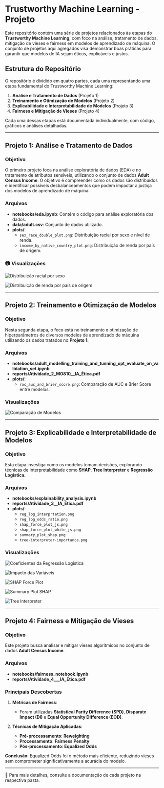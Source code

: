 # Trustworthy Machine Learning - Projeto

Este repositório contém uma série de projetos relacionados às etapas do **Trustworthy Machine Learning**, com foco na análise, tratamento de dados, mitigação de vieses e fairness em modelos de aprendizado de máquina. O conjunto de projetos aqui agregados visa demonstrar boas práticas para garantir que modelos de IA sejam éticos, explicáveis e justos.

## Estrutura do Repositório

O repositório é dividido em quatro partes, cada uma representando uma etapa fundamental do Trustworthy Machine Learning:

1. **Análise e Tratamento de Dados** (Projeto 1)
2. **Treinamento e Otimização de Modelos** (Projeto 2)
3. **Explicabilidade e Interpretabilidade de Modelos** (Projeto 3)
4. **Fairness e Mitigação de Vieses** (Projeto 4)

Cada uma dessas etapas está documentada individualmente, com código, gráficos e análises detalhadas.

---

##  Projeto 1: Análise e Tratamento de Dados

### Objetivo

O primeiro projeto foca na análise exploratória de dados (EDA) e no tratamento de atributos sensíveis, utilizando o conjunto de dados **Adult Census Income**. O objetivo é compreender como os dados são distribuídos e identificar possíveis desbalanceamentos que podem impactar a justiça dos modelos de aprendizado de máquina.

###  Arquivos

- **notebooks/eda.ipynb**: Contém o código para análise exploratória dos dados.
- **data/adult.csv**: Conjunto de dados utilizado.
- **plots/**:
  - `sex_race_double_plot.png`: Distribuição racial por sexo e nível de renda.
  - `income_by_native_country_plot.png`: Distribuição de renda por país de origem.

### 📷 Visualizações

![Distribuição racial por sexo](proj_1/plots/sex_race_double_plot.png)

![Distribuição de renda por país de origem](proj_1/plots/income_by_native_country_plot.png)

---

##  Projeto 2: Treinamento e Otimização de Modelos

### Objetivo

Nesta segunda etapa, o foco está no treinamento e otimização de hiperparâmetros de diversos modelos de aprendizado de máquina utilizando os dados tratados no **Projeto 1**.

###  Arquivos

- **notebooks/adult_modelling_training_and_tunning_opt_evaluate_on_validation_set.ipynb**
- **reports/Atividade_2_MO810__IA_Ética.pdf**
- **plots/**:
  - `roc_auc_and_brier_score.png`: Comparação de AUC e Brier Score entre modelos.

###  Visualizações

![Comparação de Modelos](proj_2/plots/roc_auc_and_brier_score.png)

---

##  Projeto 3: Explicabilidade e Interpretabilidade de Modelos

### Objetivo

Esta etapa investiga como os modelos tomam decisões, explorando técnicas de interpretabilidade como **SHAP**, **Tree Interpreter** e **Regressão Logística**.

###  Arquivos

- **notebooks/explainability_analysis.ipynb**
- **reports/Atividade_3__IA_Ética.pdf**
- **plots/**:
  - `reg_log_interprtation.png`
  - `reg_log_odds_ratio.png`
  - `shap_force_plot_js.png`
  - `shap_force_plot_white_js.png`
  - `summary_plot_shap.png`
  - `tree-interpreter-importance.png`

###  Visualizações

![Coeficientes da Regressão Logística](proj_3/plots/reg_log_interprtation.png)

![Impacto das Variáveis](proj_3/plots/reg_log_odds_ratio.png)

![SHAP Force Plot](proj_3/plots/shap_force_plot_js.png)

![Summary Plot SHAP](proj_3/plots/summary_plot_shap.png)

![Tree Interpreter](proj_3/plots/tree-interpreter-importance.png)

---

##  Projeto 4: Fairness e Mitigação de Vieses

### Objetivo

Este projeto busca analisar e mitigar vieses algorítmicos no conjunto de dados **Adult Census Income**.

###  Arquivos

- **notebooks/fairness_notebook.ipynb**
- **reports/Atividade_4___IA_Ética.pdf**

###  Principais Descobertas

1. **Métricas de Fairness**:
   - Foram utilizadas **Statistical Parity Difference (SPD)**, **Disparate Impact (DI)** e **Equal Opportunity Difference (EOD)**.

2. **Técnicas de Mitigação Aplicadas**:
   - **Pré-processamento**: **Reweighting**
   - **Processamento**: **Fairness Penalty**
   - **Pós-processamento**: **Equalized Odds**

 **Conclusão**: Equalized Odds foi o método mais eficiente, reduzindo vieses sem comprometer significativamente a acurácia do modelo.

---

🔗 Para mais detalhes, consulte a documentação de cada projeto na respectiva pasta.

